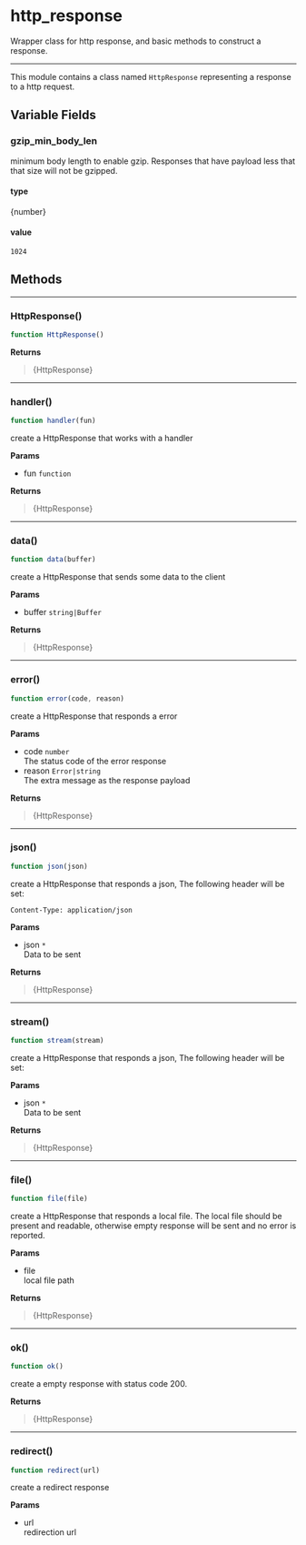 <!-- @rev f69e3cdc232f63846c6bd655c0a6b7ed a1202b -->
# http_response

Wrapper class for http response, and basic methods to construct a response.

 

----


 This module contains a class named `HttpResponse` representing a response to a http request.



## Variable Fields

### gzip_min_body_len

 minimum body length to enable gzip. Responses that have payload less that that size will not be gzipped.

#### type
{number}
 

#### value
`1024`



## Methods

------------------------------------------------------------------------
### HttpResponse()

```js
function HttpResponse() 
```




**Returns**

> {HttpResponse}

------------------------------------------------------------------------
### handler()

```js
function handler(fun) 
```


 create a HttpResponse that works with a handler


**Params**

  - fun `function`

**Returns**

> {HttpResponse}
 

------------------------------------------------------------------------
### data()

```js
function data(buffer) 
```


 create a HttpResponse that sends some data to the client


**Params**

  - buffer `string|Buffer`

**Returns**

> {HttpResponse}
 

------------------------------------------------------------------------
### error()

```js
function error(code, reason) 
```


 create a HttpResponse that responds a error

**Params**

  - code `number`
    <br>The status code of the error response
  - reason `Error|string`
    <br>The extra message as the response payload

**Returns**

> {HttpResponse}
 

------------------------------------------------------------------------
### json()

```js
function json(json) 
```


 create a HttpResponse that responds a json, The following header will be set:

    Content-Type: application/json


**Params**

  - json `*`
    <br>Data to be sent

**Returns**

> {HttpResponse}
 

------------------------------------------------------------------------
### stream()

```js
function stream(stream) 
```


 create a HttpResponse that responds a json, The following header will be set:



**Params**

  - json `*`
    <br>Data to be sent

**Returns**

> {HttpResponse}
 

------------------------------------------------------------------------
### file()

```js
function file(file) 
```


 create a HttpResponse that responds a local file. The local file should be present and readable,
 otherwise empty response will be sent and no error is reported.


**Params**

  - file
    <br>local file path

**Returns**

> {HttpResponse}
 

------------------------------------------------------------------------
### ok()

```js
function ok() 
```


 create a empty response with status code 200.


**Returns**

> {HttpResponse}
 

------------------------------------------------------------------------
### redirect()

```js
function redirect(url) 
```


 create a redirect response

**Params**

  - url
    <br>redirection url
 


